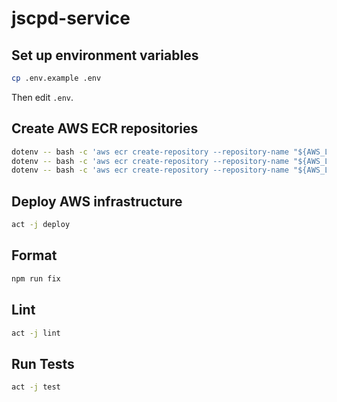 # jscpd-service

## Set up environment variables

```bash
cp .env.example .env
```

Then edit `.env`.

## Create AWS ECR repositories

```bash
dotenv -- bash -c 'aws ecr create-repository --repository-name "${AWS_LAMBDA_ENQUEUE_FUNCTION_NAME}" --image-scanning-configuration scanOnPush=true'
dotenv -- bash -c 'aws ecr create-repository --repository-name "${AWS_LAMBDA_GENERATE_SITEMAP_FUNCTION_NAME}" --image-scanning-configuration scanOnPush=true'
dotenv -- bash -c 'aws ecr create-repository --repository-name "${AWS_LAMBDA_REPORT_FUNCTION_NAME}" --image-scanning-configuration scanOnPush=true'
```

## Deploy AWS infrastructure

```bash
act -j deploy
```

## Format

```bash
npm run fix
```

## Lint

```bash
act -j lint
```

## Run Tests

```bash
act -j test
```
